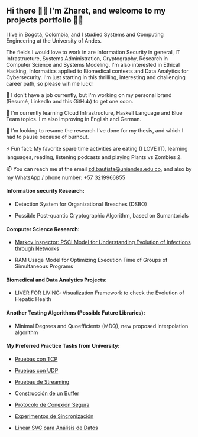 ## Hi there 👋🏽 I'm Zharet, and welcome to my projects portfolio 👌🏽

I live in Bogotá, Colombia, and I studied Systems and Computing Engineering at the University of Andes. 

The fields I would love to work in are Information Security in general, IT Infrastructure, Systems Administration, Cryptography, Research in Computer Science and Systems Modeling. I'm also interested in Ethical Hacking, Informatics applied to Biomedical contexts and Data Analytics for Cybersecurity. I'm just starting in this thrilling,  interesting and challenging career path, so please wih me luck! 

🔭 I don't have a job currently, but I'm working on my personal brand (Resumé, LinkedIn and this GitHub) to get one soon.  

🌱 I’m currently learning Cloud Infrastructure, Haskell Language and Blue Team topics. I'm also improving in English and German. 

👯 I’m looking to resume the research I've done for my thesis, and which I had to pause because of burnout. 

⚡ Fun fact: My favorite spare time activities are eating (I LOVE IT), learning languages, reading, listening podcasts and playing Plants vs Zombies 2. 

📫 You can reach me at the email zd.bautista@uniandes.edu.co, and also by my WhatsApp / phone number: +57 3219966855

#### Information security Research: 

* Detection System for Organizational Breaches (DSBO)

* Possible Post-quantic Cryptographic Algorithm, based on Sumantorials

#### Computer Science Research: 

* [Markov Inspector: PSCI Model for Understanding Evolution of Infections through Networks](https://github.com/Zharet-Bautista-Montes/Markov_Inspector)

* RAM Usage Model for Optimizing Execution Time of Groups of Simultaneous Programs

#### Biomedical and Data Analytics Projects: 

* LIVER FOR LIVING: Visualization Framework to check the Evolution of Hepatic Health

#### Another Testing Algorithms (Possible Future Libraries):

* Minimal Degrees and Quoefficients (MDQ), new proposed interpolation algorithm

#### My Preferred Practice Tasks from University: 

* [Pruebas con TCP](https://github.com/Zharet-Bautista-Montes/TCP-S2G14)

* [Pruebas con UDP](https://github.com/Zharet-Bautista-Montes/UDP-S2G14)

* [Pruebas de Streaming](https://github.com/Zharet-Bautista-Montes/Streaming-S2G14)

* [Construcción de un Buffer](https://github.com/Zharet-Bautista-Montes/Caso01_ISIS2203)

* [Protocolo de Conexión Segura](https://github.com/Zharet-Bautista-Montes/Caso02_ISIS2203)

* [Experimentos de Sincronización](https://github.com/Zharet-Bautista-Montes/Caso03_ISIS2203)

* [Linear SVC para Análisis de Datos](https://github.com/Zharet-Bautista-Montes/Proyecto1-ISIS3301)
